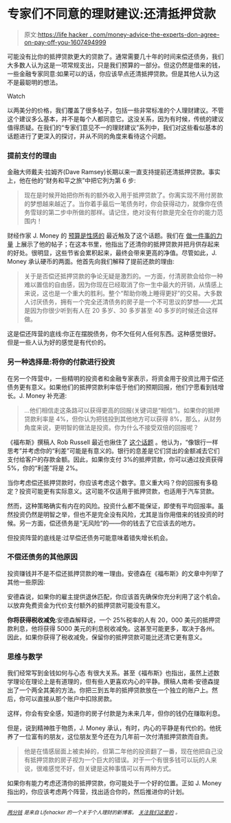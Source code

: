 # 专家们不同意的理财建议:还清抵押贷款

> 原文:[https://life hacker . com/money-advice-the-experts-don-agree-on-pay-off-you-1607494999](https://lifehacker.com/money-advice-the-experts-don-t-agree-on-paying-off-you-1607494999)

可能没有比你的抵押贷款更大的贷款了。通常需要几十年的时间来偿还债务，我们大多数人认为这是一项常规支出，只是我们预算的一部分。但这仍然是借来的钱，一些金融专家同意:如果可以的话，你应该早点还清抵押贷款。但是其他人认为这不是最聪明的想法。

Watch

以两美分的价格，我们覆盖了很多帖子，包括一些非常标准的个人理财建议。不管这个建议多么基本，并不是每个人都同意它。这没关系，因为有时候，传统的建议值得质疑。在我们的“专家们意见不一的理财建议”系列中，我们对这些看似基本的话题进行了更深入的探讨，并从不同的角度来看待这个问题。

### 提前支付的理由

金融大师戴夫·拉姆齐(Dave Ramsey)长期以来一直支持提前还清抵押贷款。事实上，他在他的“财务和平之旅”中把它列为第 6 步:

> 现在是时候开始把你所有的额外收入用于抵押贷款了。你离实现不用付房款的梦想越来越近了。当你着手最后一笔债务时，你会获得动力，就像你在债务雪球的第二步中所做的那样。请记住，绝对没有付款是完全在你的能力范围内！

财经作家 J. Money 的 [预算是性感的](http://www.budgetsaresexy.com/) 最近触及了这个话题。我们在 [做一件事的力量](http://twocents.lifehacker.com/focusing-on-just-one-of-these-financial-habits-will-lea-1581747252) 上展示了他的帖子；在这本书里，他指出了还清你的抵押贷款并把月供存起来的好处。很明显，这些节省会累积起来，最终会带来更高的净值。尽管如此，J. Money 承认硬币的两面。他首先向我们解释了提前还款的理由:

> 关于是否偿还抵押贷款的争论无疑是激烈的。一方面，付清房款会给你一种难以置信的自由感，因为你现在已经取消了你一生中最大的开销，从情感上来说，这也是一个重大的胜利。整个“帮助你晚上睡得更好”的交易。大多数人讨厌债务，拥有一个完全还清债务的房子是一个不可思议的梦想——尤其是因为你很少听到有人在 20 多岁、30 多岁甚至 40 多岁的时候还会这样做。

这是偿还阵营的底线:你正在摆脱债务，你不欠任何人任何东西。这种感觉很好。但是一些人认为好的感觉是有代价的。

### 另一种选择是:将你的付款进行投资

在另一个阵营中，一些精明的投资者和金融专家表示，将资金用于投资比用于偿还债务更有意义。如果他们的抵押贷款利率低于他们的预期回报，他们宁愿看到钱增长。J. Money 补充道:

> ...他们相信走这条路可以获得更高的回报(关键词是“相信”)。如果你的抵押贷款利率是 4%，但你认为把钱投到其他地方可以获得 8%，那么，从财务角度来说，更明智的做法是投资。你为什么不接受双倍的回报呢？

《福布斯》撰稿人 Rob Russell 最近也揪住了 [这个话题](http://www.forbes.com/sites/robrussell/2014/07/10/should-you-payoff-your-mortgage/) 。他认为，“像银行一样思考”并考虑你的“利差”可能是有意义的。银行的息差是它们贷出的金额减去它们支付给客户的存款金额。因此，如果你支付 3%的抵押贷款，你可以通过投资获得 5%，你的“利差”将是 2%。

当你考虑偿还抵押贷款时，你应该考虑这个数字。意义重大吗？你的回报有多稳定？投资可能更有实际意义。这可能不仅适用于抵押贷款，也适用于汽车贷款。

然而，这种策略确实有内在的风险。投资什么都不能保证，即使有平均回报率。虽然投资仍然是明智之举，但也不是完全没有风险，尤其是当你用借来的钱投资的时候。另一方面，偿还债务是“无风险”的——你的钱去了它应该去的地方。

但投资阵营的底线是:过早偿还债务可能意味着错失增长机会。

### 不偿还债务的其他原因

投资赚钱并不是不偿还抵押贷款的唯一理由。安德森在《福布斯》的文章中列举了其他一些原因:

安德森说，如果你的雇主提供退休匹配，你应该首先确保你充分利用了这个机会。以放弃免费资金为代价支付额外的抵押贷款可能没有意义。

**你将获得税收减免**:安德森解释说，一个 25%税率的人有 20，000 美元的抵押贷款利息，他将获得 5000 美元的利息税收减免。这甚至可能更多，取决于各州。因此，如果你获得了税收减免，保留你的抵押贷款可能比还清它更有意义。

### 思维与数学

我们经常写到金钱如何与心态 有很大关系。甚至《福布斯》也指出，虽然上述数学理论在理论上是有道理的，但有些人更喜欢内心的平静。撰稿人南希·安德森提出了一个两全其美的方法。你把三到五年的抵押贷款放在一个独立的账户上。然后，你可以直接从那个账户中扣除房款。

这样，你会有安全感，知道你的房子付款是为未来几年，但你的钱仍在赚取利息。

但是，说到精神胜于物质，J. Money 承认，有时，内心的平静是有代价的。他抚养了一位富有的朋友，这位朋友至今还在为几年前一次付清抵押贷款而自责。

> 他是在情感层面上被卖掉的，但第二年他的投资翻了一番，现在他把自己没有抵押贷款的房子视为一个巨大的错误。对于一个有很多钱可以玩的人来说，很难感觉不好，但关键是这种事情可以有两种方式。

如果你有能力考虑还清你的抵押贷款，你可能处于一个好的位置。正如 J. Money 指出的，你应该考虑两个阵营，找出适合你的，然后推进你的计划。

* * *

[<small>*两分钱*</small>](http://twocents.lifehacker.com/) <small>*是来自 Lifehacker 的一个关于个人理财的新博客。*</small> [<small>*关注我们这里的*</small>](https://twitter.com/TwoCentsLH) <small>*。*</small>